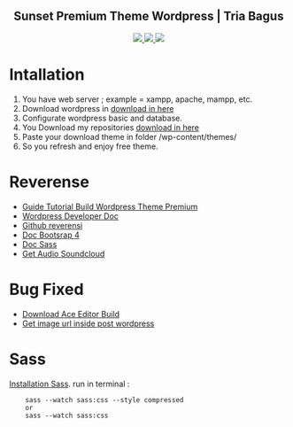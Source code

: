 <div align="center">    
    <h2>Sunset Premium Theme Wordpress | Tria Bagus</h2>
    <a href="https://www.triabagus.site">
        <img src="https://cdn.rawgit.com/sindresorhus/awesome/d7305f38d29fed78fa85652e3a63e154dd8e8829/media/badge.svg"></img>
    </a>
    <a href="https://github.com/triabagus/Sunset-Theme-Wordpress/fork">
        <img src="https://img.shields.io/badge/PRs-welcome-brightgreen.svg"></img>
    </a>   
    <a href="https://www.paypal.me/triabagus/10">
        <img src="https://img.shields.io/badge/$-donate-ff69b4.svg?maxAge=2592000&amp;style=flat"></img>
    </a> 
</div>

# Intallation
1. You have web server ; example = xampp, apache, mampp, etc.
2. Download wordpress in [download in here](https://id.wordpress.org/download/)
3. Configurate wordpress basic and database.
4. You Download my repositories [download in here](https://github.com/triabagus/Sunset-Theme-Wordpress/archive/master.zip)
5. Paste your download theme in folder /wp-content/themes/
6. So you refresh and enjoy free theme.

# Reverense 
- [Guide Tutorial Build Wordpress Theme Premium](https://www.youtube.com/watch?v=IZdMWEjbsIo&list=PLriKzYyLb28kpEnFFi9_vJWPf5-_7d3rX&index=2)
- [Wordpress Developer Doc](https://developer.wordpress.org/themes/functionality/)
- [Github reverensi](https://github.com/Alecaddd/Sunset-theme)
- [Doc Bootsrap 4](https://getbootstrap.com/docs/4.0/getting-started/introduction/)
- [Doc Sass](https://sass-lang.com/documentation)
- [Get Audio Soundcloud](https://soundcloud.com/)
# Bug Fixed
- [Download Ace Editor Build](https://triabagus.github.io/DownGit/#/home?url=https:%2F%2Fgithub.com%2Fajaxorg%2Face-builds%2Ftree%2Fmaster%2Fsrc)
- [Get image url inside post wordpress](https://wordpress.stackexchange.com/questions/162402/get-image-url-inside-the-content-in-wordpress)
# Sass
[Installation Sass](https://sass-lang.com/install).
run in terminal : 
```
    sass --watch sass:css --style compressed 
    or
    sass --watch sass:css
```